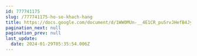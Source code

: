 ```yaml
---
id: 777741175
slug: /777741175-ho-so-khach-hang
title: https://docs.google.com/document/d/1WW0MUn-__4E1CR_puSrvJHefB4JyHjJBxkDXioeAgNo
pagination_next: null
pagination_prev: null
last_update:
  date: 2024-01-29T05:35:54.006Z
---
```


